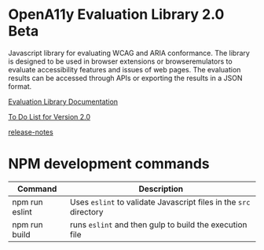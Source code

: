 # OpenA11y Evaluation Library 2.0 Beta
Javascript library for evaluating WCAG and ARIA conformance.  The library is designed to be used in browser extensions or browseremulators to evaluate accessibility features and issues of web pages.  The evaluation results can be accessed through APIs or exporting the results in a JSON format.

[Evaluation Library Documentation](https://opena11y.github.io/evaluation-library/)

[To Do List for Version 2.0](TODOLIST)

[release-notes](release-notes.md)

# NPM development commands

| Command             | Description |
| ------------------- | ----------- |
| npm run eslint      | Uses `eslint` to validate Javascript files in the `src` directory |
| npm run build       | runs `eslint` and then gulp to build the execution file  |


